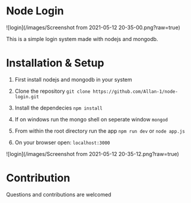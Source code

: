 # Node Login

![login](/images/Screenshot from 2021-05-12 20-35-00.png?raw=true)

This is a simple login system made with nodejs and mongodb.

# Installation & Setup
1. First install nodejs and mongodb in your system

2. Clone the repository
`git clone https://github.com/Allan-1/node-login.git`

3. Install the dependecies
`npm install`

4. If on windows run the mongo shell on seperate window
`mongod`

5. From within the root directory run the app
`npm run dev` or  `node app.js`

6. On your browser open:
`localhost:3000`

![login](/images/Screenshot from 2021-05-12 20-35-12.png?raw=true)

# Contribution
Questions and contributions are welcomed
